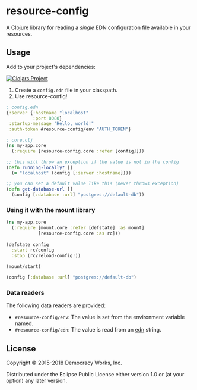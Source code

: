 # resource-config

A Clojure library for reading a *single* EDN configuration file
available in your resources.

## Usage

Add to your project's dependencies:

[![Clojars Project](https://img.shields.io/clojars/v/democracyworks/resource-config.svg)](https://clojars.org/democracyworks/resource-config)

1. Create a `config.edn` file in your classpath.
2. Use resource-config!

```clojure
; config.edn
{:server {:hostname "localhost"
          :port 8080}
 :startup-message "Hello, world!"
 :auth-token #resource-config/env "AUTH_TOKEN"}
```

```clojure
; core.clj
(ns my-app.core
  (:require [resource-config.core :refer [config]]))

;; this will throw an exception if the value is not in the config
(defn running-locally? []
  (= "localhost" (config [:server :hostname])))

;; you can set a default value like this (never throws exception)
(defn get-database-url []
  (config [:database :url] "postgres://default-db"))
```

### Using it with the mount library

```clojure
(ns my-app.core
  (:require [mount.core :refer [defstate] :as mount]
            [resource-config.core :as rc]))
  
(defstate config
  :start rc/config
  :stop (rc/reload-config!))
  
(mount/start)

(config [:database :url] "postgres://default-db")
```

### Data readers

The following data readers are provided:

* `#resource-config/env`: The value is set from the environment
  variable named.
* `#resource-config/edn`: The value is read from an [edn][edn] string.

[edn]: https://github.com/edn-format/edn

## License

Copyright © 2015-2018 Democracy Works, Inc.

Distributed under the Eclipse Public License either version 1.0 or (at
your option) any later version.
